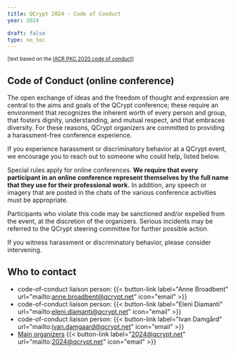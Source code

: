 ```yaml
---
title: QCrypt 2024 - Code of Conduct
year: 2024

draft: false
type: no_toc
---
```


<small>[text based on the <a href="https://pkc.iacr.org/2020/conduct.php" target="_blank">IACR PKC 2020 code of conduct</a>]</small>
## Code of Conduct (online conference)
The open exchange of ideas and the freedom of thought and expression are central to the aims and goals of the QCrypt conference; these require an environment that recognizes the inherent worth of every person and group, that fosters dignity, understanding, and mutual respect, and that embraces diversity. For these reasons, QCrypt organizers are committed to providing a harassment-free conference experience.

If you experience harassment or discriminatory behavior at a QCrypt event, we encourage you to reach out to someone who could help, listed below.

Special rules apply for online conferences. **We require that every participant in an online conference represent themselves by the full name that they use for their professional work.** In addition, any speech or imagery that are posted in the chats of the various conference activities must be appropriate.

Participants who violate this code may be sanctioned and/or expelled from the event, at the discretion of the organizers. Serious incidents may be referred to the QCrypt steering committee for further possible action.

If you witness harassment or discriminatory behavior, please consider intervening.


## Who to contact
-  code-of-conduct liaison person:
{{< button-link label="Anne Broadbent" url="mailto:anne.broadbent@qcrypt.net" icon="email" >}}
-  code-of-conduct liaison person:
{{< button-link label="Eleni Diamanti" url="mailto:eleni.diamanti@qcrypt.net" icon="email" >}}
-  code-of-conduct liaison person:
{{< button-link label="Ivan Damgård" url="mailto:ivan.damgaard@qcrypt.net" icon="email" >}}
- [Main organizers](/team/#organizing-committee)
{{< button-link label="2024@qcrypt.net" url="mailto:2024@qcrypt.net" icon="email" >}}
